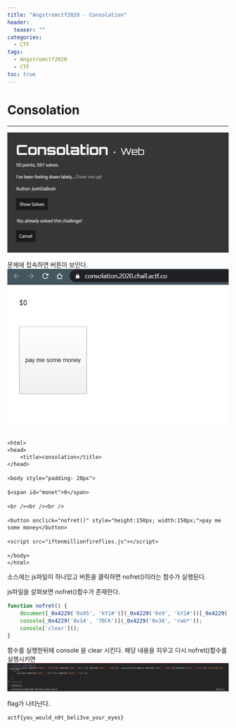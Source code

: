 ```yaml
---
title: "Angstromctf2020 - Consolation"
header:
  teaser: ""
categories:
  - CTF
tags:
  - Angstromctf2020
  - CTF
toc: true
---
```


# Consolation
---
![](../assets/img/Pasted%20image%2020240330202946.png)

문제에 접속하면 버튼이 보인다.
![](../assets/img/Pasted%20image%2020240330202953.png)


```javascript![Uploading 2020-03-20-14-02-23.png…]()

<html>
<head>
	<title>consolation</title>
</head>

<body style="padding: 20px">

$<span id="monet">0</span>

<br /><br /><br />

<button onclick="nofret()" style="height:150px; width:150px;">pay me some money</button>

<script src="iftenmillionfireflies.js"></script>

</body>
</html>
```

소스에는 js파일이 하나있고 버튼을 클릭하면 nofret()이라는 함수가 실행된다.

js파일을 살펴보면 nofret()함수가 존재한다.

```javascript
function nofret() {
    document[_0x4229('0x95', 'kY1#')](_0x4229('0x9', 'kY1#'))[_0x4229('0x32', 'yblQ')] = parseInt(document[_0x4229('0x5e', 'xtR2')](_0x4229('0x2d', 'uCq1'))['innerHTML']) + 0x19;
    console[_0x4229('0x14', '70CK')](_0x4229('0x38', 'rwU*'));
    console['clear']();
}
```

함수를 실행한뒤에 console 을 clear 시킨다. 해당 내용을 지우고 다시 nofret()함수를 실행시키면 
![](../assets/img/Pasted%20image%2020240330203001.png)

flag가 나타난다.
```text
actf{you_would_n0t_beli3ve_your_eyes}
```
